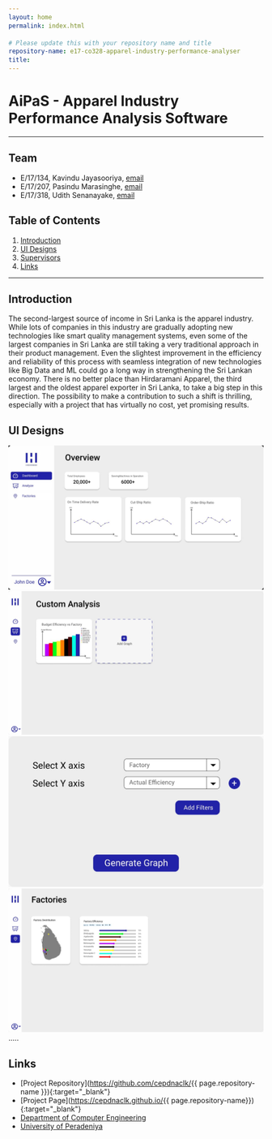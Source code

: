 ```yaml
---
layout: home
permalink: index.html

# Please update this with your repository name and title
repository-name: e17-co328-apparel-industry-performance-analyser
title:
---
```


[comment]: # "This is the standard layout for the project, but you can clean this and use your own template"

# AiPaS - Apparel Industry Performance Analysis Software

---

## Team

- E/17/134, Kavindu Jayasooriya, [email](mailto:e17134@eng.pdn.ac.lk)
- E/17/207, Pasindu Marasinghe, [email](mailto:e17207@eng.pdn.ac.lk)
- E/17/318, Udith Senanayake, [email](mailto:e17318@eng.pdn.ac.lk)

## Table of Contents

1. [Introduction](#introduction)
2. [UI Designs](#ui-designs)
3. [Supervisors](#supervisors)
4. [Links](#links)

---

## Introduction

The second-largest source of income in Sri Lanka is the apparel industry. While lots of companies in this industry are gradually adopting new technologies like smart quality management systems, even some of the largest companies in Sri Lanka are still taking a very traditional approach in their product management. Even the slightest improvement in the efficiency and reliability of this process with seamless integration of new technologies like Big Data and ML could go a long way in strengthening the Sri Lankan economy. There is no better place than Hirdaramani Apparel, the third largest and the oldest apparel exporter in Sri Lanka, to take a big step in this direction. The possibility to make a contribution to such a shift is thrilling, especially with a project that has virtually no cost, yet promising results.

## UI Designs

![user-home](./images/UI-designs/user_home.jpeg)
![custom-analysis](./images/UI-designs/custom_analysis.jpeg)
![add-graph](./images/UI-designs/add_graph_window.jpeg)
![factories](./images/UI-designs/factories.jpeg)
.....

## Links

- [Project Repository](<https://github.com/cepdnaclk/>{{ page.repository-name }}){:target="_blank"}
- [Project Page](<https://cepdnaclk.github.io/>{{ page.repository-name}}){:target="_blank"}
- [Department of Computer Engineering](http://www.ce.pdn.ac.lk/)
- [University of Peradeniya](https://eng.pdn.ac.lk/)

[//]: # (Please refer this to learn more about Markdown syntax)
[//]: # (https://github.com/adam-p/markdown-here/wiki/Markdown-Cheatsheet)
